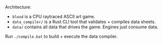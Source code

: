 Architecture:
* `blood` is a CPU raytraced ASCII art game.
* `data_compiler/` is a Rust CLI tool that validates + compiles data sheets.
* `data/` contains all data that drives the game. Engines just consume data.

Run `./compile.bat` to build + execute the data compiler.